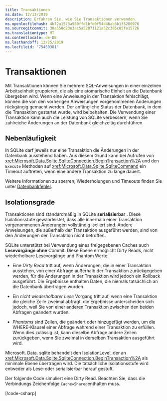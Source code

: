 ```yaml
---
title: Transaktionen
ms.date: 12/13/2019
description: Erfahren Sie, wie Sie Transaktionen verwenden.
ms.openlocfilehash: 4b72a1573a560ffd1bfd0f54d46ab3b135280976
ms.sourcegitcommit: 30a558d23e3ac5a52071121a52c305c85fe15726
ms.translationtype: MT
ms.contentlocale: de-DE
ms.lasthandoff: 12/25/2019
ms.locfileid: "75450381"
---
```

# <a name="transactions"></a>Transaktionen

Mit Transaktionen können Sie mehrere SQL-Anweisungen in einer einzelnen Arbeitseinheit gruppieren, die als eine atomarische Einheit an die Datenbank übergeben wird. Wenn eine Anweisung in der Transaktion fehlschlägt, können die von den vorherigen Anweisungen vorgenommenen Änderungen rückgängig gemacht werden. Der anfängliche Status der Datenbank, in dem die Transaktion gestartet wurde, wird beibehalten. Die Verwendung einer Transaktion kann auch die Leistung von SQLite verbessern, wenn Sie zahlreiche Änderungen an der Datenbank gleichzeitig durchführen.

## <a name="concurrency"></a>Nebenläufigkeit

In SQLite darf jeweils nur eine Transaktion die Änderungen in der Datenbank ausstehend haben. Aus diesem Grund kann bei Aufrufen von <xref:Microsoft.Data.Sqlite.SqliteConnection.BeginTransaction%2A> und den `Execute` Methoden auf <xref:Microsoft.Data.Sqlite.SqliteCommand> ein Timeout auftreten, wenn eine andere Transaktion zu lange dauert.

Weitere Informationen zu sperren, Wiederholungen und Timeouts finden Sie unter [Datenbankfehler](database-errors.md).

## <a name="isolation-levels"></a>Isolationsgrade

Transaktionen sind standardmäßig in SQLite **serialisierbar** . Diese Isolationsstufe gewährleistet, dass alle innerhalb einer Transaktion vorgenommenen Änderungen vollständig isoliert sind. Andere Anweisungen, die außerhalb der Transaktion ausgeführt werden, sind von den Änderungen der Transaktion nicht betroffen.

SQLite unterstützt bei Verwendung eines freigegebenen Caches auch **Lesevorgänge ohne** Commit. Diese Ebene ermöglicht Dirty Reads, nicht wiederholbare Lesevorgänge und Phantom Werte:

- Eine *Dirty Read* tritt auf, wenn Änderungen, die in einer Transaktion ausstehen, von einer Abfrage außerhalb der Transaktion zurückgegeben werden, für die Änderungen in der Transaktion wird jedoch ein Rollback ausgeführt. Die Ergebnisse enthalten Daten, die niemals tatsächlich an die Datenbank übertragen wurden.

- Ein *nicht wiederholbarer Lese* Vorgang tritt auf, wenn eine Transaktion die gleiche Zeile zweimal abfragt. die Ergebnisse unterscheiden sich jedoch, weil Sie von einer anderen Transaktion zwischen den beiden Abfragen geändert wurden.

- *Phantoms* sind Zeilen, die geändert oder hinzugefügt werden, um die WHERE-Klausel einer Abfrage während einer Transaktion zu erfüllen. Wenn dies zulässig ist, kann dieselbe Abfrage andere Zeilen zurückgeben, wenn Sie zweimal in derselben Transaktion ausgeführt wird.

Microsoft. Data. sqlite behandelt den IsolationLevel, der an <xref:Microsoft.Data.Sqlite.SqliteConnection.BeginTransaction%2A> als minimale Ebene übertragen wird. Die tatsächliche Isolationsstufe wird entweder als Lese-oder serialisierbar herauf gestuft.

Der folgende Code simuliert eine Dirty Read. Beachten Sie, dass die Verbindungs Zeichenfolge `Cache=Shared`enthalten muss.

[!code-csharp[](../../../../samples/snippets/standard/data/sqlite/DirtyReadSample/Program.cs?name=snippet_DirtyRead)]
